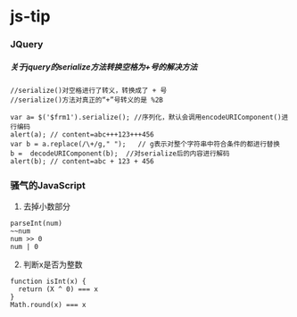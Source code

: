 # js-tip
### JQuery
##### 关于jquery的serialize方法转换空格为+号的解决方法
```text
//serialize()对空格进行了转义，转换成了 + 号
//serialize()方法对真正的“+”号转义的是 %2B

var a= $('$frm1').serialize(); //序列化，默认会调用encodeURIComponent()进行编码
alert(a); // content=abc+++123+++456
var b = a.replace(/\+/g," ");   // g表示对整个字符串中符合条件的都进行替换
b =  decodeURIComponent(b);  //对serialize后的内容进行解码
alert(b); // content=abc + 123 + 456
```
### 骚气的JavaScript
1. 去掉小数部分
```text
parseInt(num)
~~num
num >> 0
num | 0
```
2. 判断x是否为整数
```text
function isInt(x) {
  return (X ^ 0) === x
}
Math.round(x) === x
```

